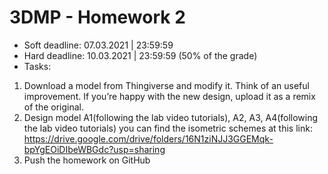 # 3DMP -  Homework 2
* Soft deadline: 07.03.2021 | 23:59:59
* Hard deadline:  10.03.2021 | 23:59:59 (50% of the grade) 
* Tasks:
1. Download a model from Thingiverse and modify it. Think of an useful improvement. If you’re happy with the new design, upload it as a remix of the original.
2. Design model A1(following the lab video tutorials), A2, A3, A4(following the lab video tutorials) you can find the isometric schemes at this link: https://drive.google.com/drive/folders/16N1ziNJJ3GGEMqk-bpYgEOiDIbeWBGdc?usp=sharing
3. Push the homework on GitHub
